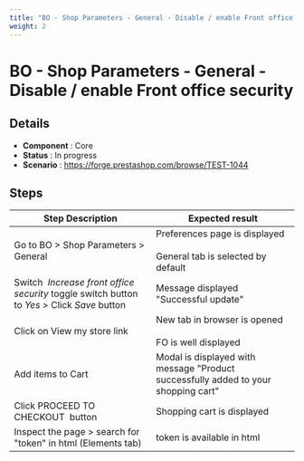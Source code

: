 ```yaml
---
title: "BO - Shop Parameters - General - Disable / enable Front office security"
weight: 2
---
```


# BO - Shop Parameters - General - Disable / enable Front office security
## Details
* **Component** : Core
* **Status** : In progress
* **Scenario** : https://forge.prestashop.com/browse/TEST-1044

## Steps
| Step Description | Expected result |
| ----- | ----- |
| Go to BO > Shop Parameters > General | Preferences page is displayed<br><br>General tab is selected by default |
| Switch  *Increase front office security* toggle switch button to *Yes* > Click *Save* button | Message displayed "Successful update" |
| Click on View my store link | New tab in browser is opened<br><br>FO is well displayed |
| Add items to Cart | Modal is displayed with message "Product successfully added to your shopping cart" |
| Click PROCEED TO CHECKOUT  button | Shopping cart is displayed |
| Inspect the page > search for "token" in html (Elements tab) | token is available in html |